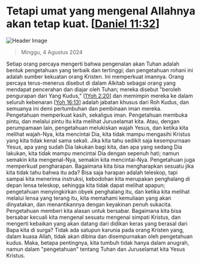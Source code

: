 
# Tetapi umat yang mengenal Allahnya akan tetap kuat. [[Daniel 11:32](http://alkitab.sabda.org/?Daniel%2011:32)]

![Header Image](https://alkitab.app/slice/sunrise.jpg)

> Minggu, 4 Agustus 2024

Setiap orang percaya mengerti bahwa pengenalan akan Tuhan adalah bentuk pengetahuan yang terbaik dan tertinggi; dan pengetahuan rohani ini adalah sumber kekuatan orang Kristen. Ini memperkuat imannya. Orang percaya terus-menerus disebut di dalam Alkitab sebagai orang yang mendapat pencerahan dan diajar oleh Tuhan; mereka disebut "beroleh pengurapan dari Yang Kudus," [[1Yoh 2:20](http://alkitab.sabda.org/?1Yoh%202:20)] dan memimpin mereka ke dalam seluruh kebenaran [[Yoh 16:13](http://alkitab.sabda.org/?Yoh%2016:13)] adalah jabatan khusus dari Roh Kudus, dan semuanya ini demi pertumbuhan dan pembinaan iman mereka. Pengetahuan memperkuat kasih, sekaligus iman. Pengetahuan membuka pintu, dan melalui pintu itu kita melihat Juruselamat kita. Atau, dengan perumpamaan lain, pengetahuan melukiskan wajah Yesus, dan ketika kita melihat wajah-Nya, kita mencintai Dia, kita tidak mampu mengasihi Kristus yang kita tidak kenal sama sekali. Jika kita tahu sedikit saja kesempurnaan Yesus, apa yang sudah Dia lakukan bagi kita, dan apa yang sedang Dia lakukan, kita tidak mampu mencintai Dia dengan sepenuh hati; namun semakin kita mengenal-Nya, semakin kita mencintai-Nya. Pengetahuan juga memperkuat pengharapan. Bagaimana kita bisa mengharapkan sesuatu jika kita tidak tahu bahwa itu ada? Bisa saja harapan adalah teleskop, tapi sampai kita menerima instruksi, kebodohan kita merupakan penghalang di depan lensa teleskop, sehingga kita tidak dapat melihat apapun; pengetahuan menyingkirkan obyek penghalang itu, dan ketika kita melihat melalui lensa yang terang itu, kita memahami kemuliaan yang akan dinyatakan, dan menantikannya dengan keyakinan penuh sukacita. Pengetahuan memberi kita alasan untuk bersabar. Bagaimana kita bisa bersabar kecuali kita mengenal sesuatu mengenai simpati Kristus, dan mengerti kebaikan yang akan datang dari didikan keras yang berasal dari Bapa kita di surga? Tidak ada satupun karunia pada orang Kristen yang, dalam kuasa Allah, tidak akan dibina dan disempurnakan oleh pengetahuan kudus. Maka, betapa pentingnya, kita tumbuh tidak hanya dalam anugrah, namun dalam "pengetahuan" tentang Tuhan dan Juruselamat kita Yesus Kristus.
    